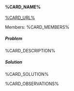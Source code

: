 #### %CARD_NAME%

[%CARD_URL%](%CARD_URL%)

Members: %CARD_MEMBERS%

##### Problem
%CARD_DESCRIPTION%

##### Solution
%CARD_SOLUTION%

%CARD_OBSERVATIONS%